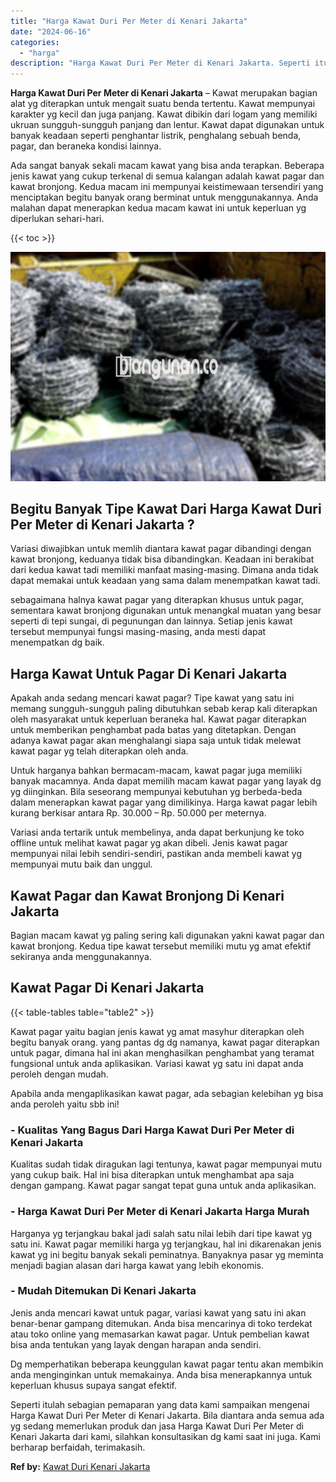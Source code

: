 ```yaml
---
title: "Harga Kawat Duri Per Meter di Kenari Jakarta"
date: "2024-06-16"
categories: 
  - "harga"
description: "Harga Kawat Duri Per Meter di Kenari Jakarta. Seperti itulah sebagian pemaparan yang data kami sampaikan mengenai Harga Kawat Duri Per Meter di Kenari Jakart..."
---
```


**Harga Kawat Duri Per Meter di Kenari Jakarta** – Kawat merupakan bagian alat yg diterapkan untuk mengait suatu benda tertentu. Kawat mempunyai karakter yg kecil dan juga panjang. Kawat dibikin dari logam yang memiliki ukruan sungguh-sungguh panjang dan lentur. Kawat dapat digunakan untuk banyak keadaan seperti penghantar listrik, penghalang sebuah benda, pagar, dan beraneka kondisi lainnya.

Ada sangat banyak sekali macam kawat yang bisa anda terapkan. Beberapa jenis kawat yang cukup terkenal di semua kalangan adalah kawat pagar dan kawat bronjong. Kedua macam ini mempunyai keistimewaan tersendiri yang menciptakan begitu banyak orang berminat untuk menggunakannya. Anda malahan dapat menerapkan kedua macam kawat ini untuk keperluan yg diperlukan sehari-hari.

{{< toc >}}

![Harga Kawat Duri Per Meter di Kenari Jakarta](/images/jual-kawat-murah28.png)

## Begitu Banyak Tipe Kawat Dari Harga Kawat Duri Per Meter di Kenari Jakarta ?

Variasi diwajibkan untuk memlih diantara kawat pagar dibandingi dengan kawat bronjong, keduanya tidak bisa dibandingkan. Keadaan ini berakibat dari kedua kawat tadi memiliki manfaat masing-masing. Dimana anda tidak dapat memakai untuk keadaan yang sama dalam menempatkan kawat tadi.

sebagaimana halnya kawat pagar yang diterapkan khusus untuk pagar, sementara kawat bronjong digunakan untuk menangkal muatan yang besar seperti di tepi sungai, di pegunungan dan lainnya. Setiap jenis kawat tersebut mempunyai fungsi masing-masing, anda mesti dapat menempatkan dg baik.

## Harga Kawat Untuk Pagar Di Kenari Jakarta

Apakah anda sedang mencari kawat pagar? Tipe kawat yang satu ini memang sungguh-sungguh paling dibutuhkan sebab kerap kali diterapkan oleh masyarakat untuk keperluan beraneka hal. Kawat pagar diterapkan untuk memberikan penghambat pada batas yang ditetapkan. Dengan adanya kawat pagar akan menghalangi siapa saja untuk tidak melewat kawat pagar yg telah diterapkan oleh anda.

Untuk harganya bahkan bermacam-macam, kawat pagar juga memiliki banyak macamnya. Anda dapat memilih macam kawat pagar yang layak dg yg diinginkan. Bila seseorang mempunyai kebutuhan yg berbeda-beda dalam menerapkan kawat pagar yang dimilikinya. Harga kawat pagar lebih kurang berkisar antara Rp. 30.000 – Rp. 50.000 per meternya.

Variasi anda tertarik untuk membelinya, anda dapat berkunjung ke toko offline untuk melihat kawat pagar yg akan dibeli. Jenis kawat pagar mempunyai nilai lebih sendiri-sendiri, pastikan anda membeli kawat yg mempunyai mutu baik dan unggul.

## Kawat Pagar dan Kawat Bronjong Di Kenari Jakarta

Bagian macam kawat yg paling sering kali digunakan yakni kawat pagar dan kawat bronjong. Kedua tipe kawat tersebut memiliki mutu yg amat efektif sekiranya anda menggunakannya.

## Kawat Pagar Di Kenari Jakarta

{{< table-tables table="table2" >}}

Kawat pagar yaitu bagian jenis kawat yg amat masyhur diterapkan oleh begitu banyak orang. yang pantas dg dg namanya, kawat pagar diterapkan untuk pagar, dimana hal ini akan menghasilkan penghambat yang teramat fungsional untuk anda aplikasikan. Variasi kawat yg satu ini dapat anda peroleh dengan mudah.

Apabila anda mengaplikasikan kawat pagar, ada sebagian kelebihan yg bisa anda peroleh yaitu sbb ini!

### \- Kualitas Yang Bagus Dari Harga Kawat Duri Per Meter di Kenari Jakarta

Kualitas sudah tidak diragukan lagi tentunya, kawat pagar mempunyai mutu yang cukup baik. Hal ini bisa diterapkan untuk menghambat apa saja dengan gampang. Kawat pagar sangat tepat guna untuk anda aplikasikan.

### \- Harga Kawat Duri Per Meter di Kenari Jakarta Harga Murah

Harganya yg terjangkau bakal jadi salah satu nilai lebih dari tipe kawat yg satu ini. Kawat pagar memiliki harga yg terjangkau, hal ini dikarenakan jenis kawat yg ini begitu banyak sekali peminatnya. Banyaknya pasar yg meminta menjadi bagian alasan dari harga kawat yang lebih ekonomis.

### \- Mudah Ditemukan Di Kenari Jakarta

Jenis anda mencari kawat untuk pagar, variasi kawat yang satu ini akan benar-benar gampang ditemukan. Anda bisa mencarinya di toko terdekat atau toko online yang memasarkan kawat pagar. Untuk pembelian kawat bisa anda tentukan yang layak dengan harapan anda sendiri.

Dg memperhatikan beberapa keunggulan kawat pagar tentu akan membikin anda menginginkan untuk memakainya. Anda bisa menerapkannya untuk keperluan khusus supaya sangat efektif.

Seperti itulah sebagian pemaparan yang data kami sampaikan mengenai Harga Kawat Duri Per Meter di Kenari Jakarta. Bila diantara anda semua ada yg sedang memerlukan produk dan jasa Harga Kawat Duri Per Meter di Kenari Jakarta dari kami, silahkan konsultasikan dg kami saat ini juga. Kami berharap berfaidah, terimakasih.

**Ref by:** [Kawat Duri Kenari Jakarta](https://id.wikipedia.org/wiki/Kawat)
